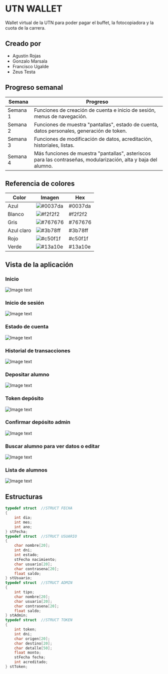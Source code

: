 # UTN WALLET
Wallet virtual de la UTN para poder pagar el buffet, la fotocopiadora y la cuota de la carrera.

## Creado por
- Agustin Rojas
- Gonzalo Marsala
- Francisco Ugalde
- Zeus Testa

## Progreso semanal
| Semana | Progreso |
| - | - |
| Semana 1 | Funciones de creación de cuenta e inicio de sesión, menus de navegación. | 
| Semana 2 | Funciones de muestra "pantallas", estado de cuenta, datos personales, generación de token. |
| Semana 3 | Funciones de modificación de datos, acreditación, historiales, listas. |
| Semana 4 | Más funciones de muestra "pantallas", asteriscos para las contraseñas, modularización, alta y baja del alumno. |

## Referencia de colores
| Color  |  Imagen | Hex |
| - | - | - |
| Azul | ![#0037da](https://github.com/agustinrojass/Prueba-Proyecto/blob/ar/Azul.png) | #0037da |
| Blanco | ![#f2f2f2](https://github.com/agustinrojass/Prueba-Proyecto/blob/ar/Blanco.png) | #f2f2f2 |
| Gris | ![#767676](https://github.com/agustinrojass/Prueba-Proyecto/blob/ar/Gris.png) | #767676 |
| Azul claro | ![#3b78ff](https://github.com/agustinrojass/Prueba-Proyecto/blob/ar/Azul%20Claro.png) | #3b78ff |
| Rojo | ![#c50f1f](https://github.com/agustinrojass/Prueba-Proyecto/blob/ar/Rojo.png) | #c50f1f |
| Verde | ![#13a10e](https://github.com/agustinrojass/Prueba-Proyecto/blob/ar/Verde.png) | #13a10e |

## Vista de la aplicación
### Inicio
![Image text](https://github.com/agustinrojass/Prueba-Proyecto/blob/ar/Inicio.png)
### Inicio de sesión
![Image text](https://github.com/agustinrojass/Prueba-Proyecto/blob/ar/Screenshots/Inicio%20de%20sesi%C3%B3n.png)
### Estado de cuenta
![Image text](https://github.com/agustinrojass/Prueba-Proyecto/blob/ar/Screenshots/Estado%20de%20cuenta%20alumno.png)
### Historial de transacciones
![Image text](https://github.com/agustinrojass/Prueba-Proyecto/blob/ar/Screenshots/Historial%20transacciones%20del%20alumno.png)
### Depositar alumno
![Image text](https://github.com/agustinrojass/Prueba-Proyecto/blob/ar/Screenshots/Depositar%20alumno.png)
### Token depósito
![Image text](https://github.com/agustinrojass/Prueba-Proyecto/blob/ar/Screenshots/Token%20dep%C3%B3sito.png)
### Confirmar depósito admin
![Image text](https://github.com/agustinrojass/Prueba-Proyecto/blob/ar/Screenshots/Confirmar%20dep%C3%B3sito.png)
### Buscar alumno para ver datos o editar
![Image text](https://github.com/agustinrojass/Prueba-Proyecto/blob/ar/Screenshots/B%C3%BAsqueda%20alumno.png)
### Lista de alumnos
![Image text](https://github.com/agustinrojass/Prueba-Proyecto/blob/ar/Screenshots/Lista%20alumnos.png)

## Estructuras
```c
typedef struct  //STRUCT FECHA
{
    int dia;
    int mes;
    int ano;
} stFecha;
typedef struct  //STRUCT USUARIO
{
    char nombre[20];
    int dni;
    int estado;
    stFecha nacimiento;
    char usuario[20];
    char contrasena[20];
    float saldo;
} stUsuario;
typedef struct  //STRUCT ADMIN
{
    int tipo;
    char nombre[20];
    char usuario[20];
    char contrasena[20];
    float saldo;
} stAdmin;
typedef struct  //STRUCT TOKEN
{
    int token;
    int dni;
    char origen[20];
    char destino[20];
    char detalle[50];
    float monto;
    stFecha fecha;
    int acreditado;
} stToken;
```
